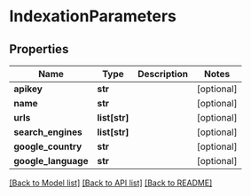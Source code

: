 # IndexationParameters

## Properties
Name | Type | Description | Notes
------------ | ------------- | ------------- | -------------
**apikey** | **str** |  | [optional] 
**name** | **str** |  | [optional] 
**urls** | **list[str]** |  | [optional] 
**search_engines** | **list[str]** |  | [optional] 
**google_country** | **str** |  | [optional] 
**google_language** | **str** |  | [optional] 

[[Back to Model list]](../README.md#documentation-for-models) [[Back to API list]](../README.md#documentation-for-api-endpoints) [[Back to README]](../README.md)

